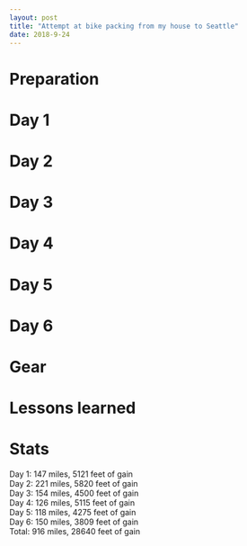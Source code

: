 ```yaml
---
layout: post
title: "Attempt at bike packing from my house to Seattle"
date: 2018-9-24
---
```



# Preparation


# Day 1


# Day 2


# Day 3


# Day 4


# Day 5


# Day 6


# Gear


# Lessons learned


# Stats

Day 1: 147 miles, 5121 feet of gain<br/>
Day 2: 221 miles, 5820 feet of gain<br/>
Day 3: 154 miles, 4500 feet of gain<br/>
Day 4: 126 miles, 5115 feet of gain<br/>
Day 5: 118 miles, 4275 feet of gain<br/>
Day 6: 150 miles, 3809 feet of gain<br/>
Total: 916 miles, 28640 feet of gain<br/>

